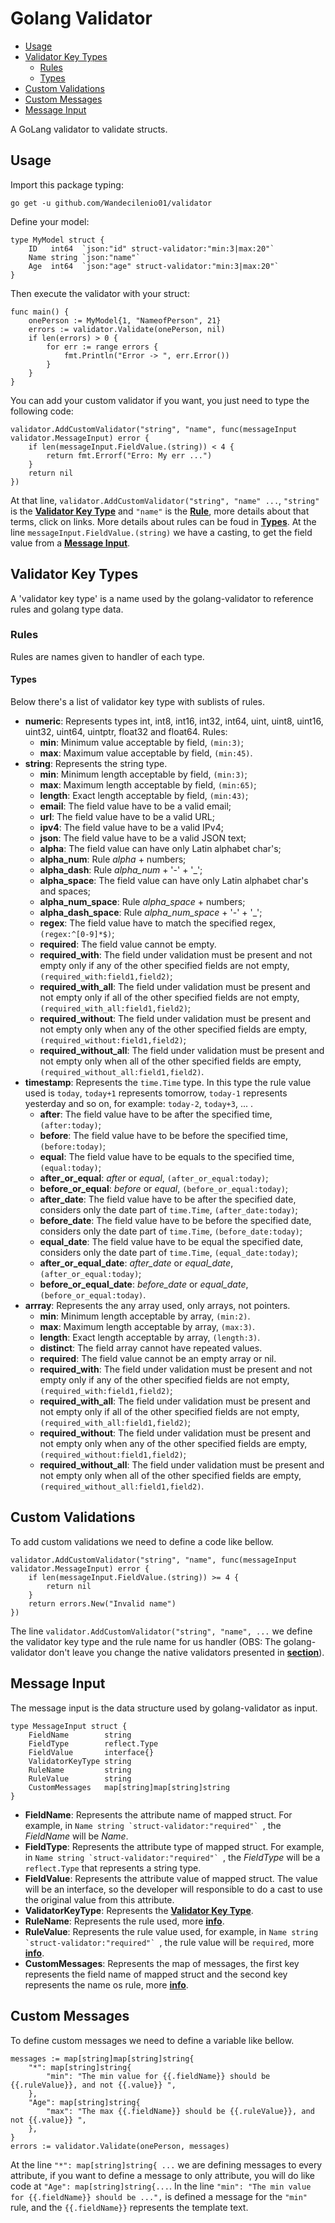 Golang Validator
=============

* [Usage](#usage)
* [Validator Key Types](#validator-key-types)
    * [Rules](#rules)
    * [Types](#types)
* [Custom Validations](#custom-validations)
* [Custom Messages](#custom-messages)
* [Message Input](#message-input)

A GoLang validator to validate structs.

## Usage

Import this package typing:

    go get -u github.com/Wandecilenio01/validator

Define your model:

```Golang
type MyModel struct {
    ID   int64  `json:"id" struct-validator:"min:3|max:20"`
    Name string `json:"name"`
    Age  int64  `json:"age" struct-validator:"min:3|max:20"`
}
```

Then execute the validator with your struct:

```Golang
func main() {
    onePerson := MyModel{1, "NameofPerson", 21}
    errors := validator.Validate(onePerson, nil)
    if len(errors) > 0 {
        for err := range errors {
            fmt.Println("Error -> ", err.Error())
        }
    }
}
```

You can add your custom validator if you want, you just need to type the following code:

```Golang
validator.AddCustomValidator("string", "name", func(messageInput validator.MessageInput) error {
    if len(messageInput.FieldValue.(string)) < 4 {
        return fmt.Errorf("Erro: My err ...")
    }
    return nil
})
```

At that line, ```validator.AddCustomValidator("string", "name" ...```, ```"string"``` is the **[Validator Key Type](#validator-key-types)** and ```"name"``` is the **[Rule](#rules)**, more details about that terms, click on links. More details about rules can be foud in **[Types](#types)**. At the line ```messageInput.FieldValue.(string)``` we have a casting, to get the field value from a **[Message Input](#message-input)**.

## Validator Key Types

A 'validator key type' is a name used by the golang-validator to reference rules and golang type data.

### Rules

Rules are names given to handler of each type.

#### Types

Below there's a list of validator key type with sublists of rules.

* **numeric**: Represents types int, int8, int16, int32, int64, uint, uint8, uint16, uint32, uint64, uintptr, float32 and float64. Rules:
    * **min**: Minimum value acceptable by field, ```(min:3)```;
    * **max**: Maximum value acceptable by field, ```(min:45)```.
* **string**: Represents the string type.
    * **min**: Minimum length acceptable by field, ```(min:3)```;
    * **max**: Maximum length acceptable by field, ```(min:65)```;
    * **length**: Exact length acceptable by field, ```(min:43)```;
    * **email**: The field value have to be a valid email;
    * **url**: The field value have to be a valid URL;
    * **ipv4**: The field value have to be a valid IPv4;
    <!-- * **IPv6**: The field value have to be a valid IPv6; -->
    * **json**: The field value have to be a valid JSON text;
    * **alpha**: The field value can have only Latin alphabet char's;
    * **alpha_num**: Rule *alpha* + numbers;
    * **alpha_dash**: Rule *alpha_num* + '-' + '_';
    * **alpha_space**: The field value can have only Latin alphabet char's and spaces;
    * **alpha_num_space**: Rule *alpha_space* + numbers;
    * **alpha_dash_space**: Rule *alpha_num_space* + '-' + '_';
    * **regex**: The field value have to match the specified regex, ```(regex:^[0-9]*$)```;
    * **required**: The field value cannot be empty.
    * **required_with**: The field under validation must be present and not empty only if any of the other specified fields are not empty, ```(required_with:field1,field2)```;
	* **required_with_all**: The field under validation must be present and not empty only if all of the other specified fields are not empty, ```(required_with_all:field1,field2)```;
	* **required_without**: The field under validation must be present and not empty only when any of the other specified fields are empty, ```(required_without:field1,field2)```;
    * **required_without_all**: The field under validation must be present and not empty only when all of the other specified fields are empty, ```(required_without_all:field1,field2)```.
* **timestamp**: Represents the ```time.Time``` type.
    In this type the rule value used is ```today```, ```today+1``` represents tomorrow, ```today-1``` represents yesterday and so on, for example: ```today-2```, ```today+3```, ... .
    * **after**: The field value have to be after the specified time, ```(after:today)```;
    * **before**: The field value have to be before the specified time, ```(before:today)```;
    * **equal**: The field value have to be equals to the specified time, ```(equal:today)```;
    * **after_or_equal**: *after* or *equal*, ```(after_or_equal:today)```;
    * **before_or_equal**: *before* or *equal*, ```(before_or_equal:today)```;
    * **after_date**: The field value have to be after the specified date, considers only the date part of ```time.Time```, ```(after_date:today)```;
    * **before_date**: The field value have to be before the specified date, considers only the date part of ```time.Time```, ```(before_date:today)```;
    * **equal_date**: The field value have to be equal the specified date, considers only the date part of ```time.Time```, ```(equal_date:today)```;
    * **after_or_equal_date**: *after_date* or *equal_date*, ```(after_or_equal:today)```;
    * **before_or_equal_date**: *before_date* or *equal_date*, ```(before_or_equal:today)```.
* **arrray**: Represents the any array used, only arrays, not pointers.
    * **min**: Minimum length acceptable by array, ```(min:2)```.
    * **max**: Maximum length acceptable by array, ```(max:3)```.
    * **length**:  Exact length acceptable by array, ```(length:3)```.
    * **distinct**: The field array cannot have repeated values.
    * **required**: The field value cannot be an empty array or nil.
    * **required_with**: The field under validation must be present and not empty only if any of the other specified fields are not empty, ```(required_with:field1,field2)```;
    * **required_with_all**: The field under validation must be present and not empty only if all of the other specified fields are not empty, ```(required_with_all:field1,field2)```;
    * **required_without**: The field under validation must be present and not empty only when any of the other specified fields are empty, ```(required_without:field1,field2)```;
    * **required_without_all**: The field under validation must be present and not empty only when all of the other specified fields are empty, ```(required_without_all:field1,field2)```.

## Custom Validations

To add custom validations we need to define a code like bellow.

```Golang
validator.AddCustomValidator("string", "name", func(messageInput validator.MessageInput) error {
    if len(messageInput.FieldValue.(string)) >= 4 {
        return nil
    }
    return errors.New("Invalid name")
})
```

The line ```validator.AddCustomValidator("string", "name", ...``` we define the validator key type and the rule name for us handler (OBS: The golang-validator don't leave you change the native validators presented in **[section](#validator-key-types)**).

## Message Input

The message input is the data structure used by golang-validator as input.

```Golang
type MessageInput struct {
    FieldName        string
    FieldType        reflect.Type
    FieldValue       interface{}
    ValidatorKeyType string
    RuleName         string
    RuleValue        string
    CustomMessages   map[string]map[string]string
}
```

* **FieldName**: Represents the attribute name of mapped struct. For example, in ```Name string `struct-validator:"required"` ```, the *FieldName* will be *Name*.
* **FieldType**: Represents the attribute type of mapped struct. For example, in ```Name string `struct-validator:"required"` ```, the *FieldType* will be a ```reflect.Type``` that represents a string type.
* **FieldValue**: Represents the attribute value of mapped struct. The value will be an interface, so the developer will responsible to do a cast to use the original value from this attribute.
* **ValidatorKeyType**: Represents the **[Validator Key Type](#validator-key-types)**.
* **RuleName**: Represents the rule used, more **[info](#validator-key-types)**.
* **RuleValue**: Represents the rule value used, for example, in ```Name string `struct-validator:"required"` ```, the rule value will be ```required```, more **[info](#validator-key-types)**.
* **CustomMessages**: Represents the map of messages, the first key represents the field name of mapped struct and the second key represents the name os rule, more **[info](#custom-messages)**.

## Custom Messages

To define custom messages we need to define a variable like bellow.

```Golang
messages := map[string]map[string]string{
    "*": map[string]string{
        "min": "The min value for {{.fieldName}} should be {{.ruleValue}}, and not {{.value}} ",
    },
    "Age": map[string]string{
        "max": "The max {{.fieldName}} should be {{.ruleValue}}, and not {{.value}} ",
    },    
}
errors := validator.Validate(onePerson, messages)
```

At the line ```"*": map[string]string{ ...``` we are defining messages to every attribute, if you want to define a message to only attribute, you will do like code at ```"Age": map[string]string{...```. In the line ```"min": "The min value for {{.fieldName}} should be ...",``` is defined a message for the ```"min"``` rule, and the ```{{.fieldName}}``` represents the template text.
